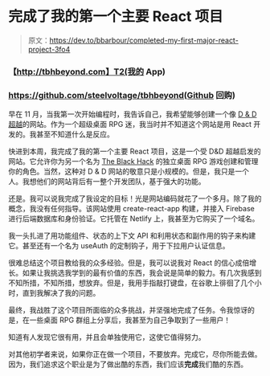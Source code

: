 # 完成了我的第一个主要 React 项目

> 原文：<https://dev.to/bbarbour/completed-my-first-major-react-project-3fo4>

### 【http://tbhbeyond.com】T2(我的 App)

### https://github.com/steelvoltage/tbhbeyond(Github 回购)

早在 11 月，当我第一次开始编程时，我告诉自己，我希望能够创建一个像 [D & D 超越](https://www.dndbeyond.com/)的网站。作为一个超级桌面 RPG 迷，我当时并不知道这个网站是用 React 开发的。我甚至不知道什么是反应。

快进到本周，我完成了我的第一个主要 React 项目，这是一个受 D&D 超越启发的网站。它允许你为另一个名为 [The Black Hack](https://www.drivethrurpg.com/product/255088/The-Black-Hack-Second-Edition) 的独立桌面 RPG 游戏创建和管理你的角色。当然，这种对 D & D 网站的敬意只是小规模的。但是，我只是一个人。我想他们的网站背后有一整个开发团队，基于强大的功能。

还是。我可以说我完成了我设定的目标！光是网站编码就花了一个多月。除了我的概念，我没有任何指导。该网站使用 create-react-app 构建，并接入 Firebase 进行后端数据库和身份验证。它托管在 Netlify 上，我甚至为它购买了一个域名。

我一头扎进了用功能组件、状态的上下文 API 和利用状态和副作用的钩子来构建它。甚至还有一个名为 useAuth 的定制钩子，用于下拉用户认证信息。

很难总结这个项目教给我的众多经验。但是，我可以说我对 React 的信心成倍增长。如果让我挑选我学到的最有价值的东西，我会说是简单的毅力。有几次我感到不知所措，不知所措，想放弃。但是，我用手指敲打键盘，在谷歌上徘徊了几个小时，直到我解决了我的问题。

最终，我战胜了这个项目所面临的众多挑战，并坚强地完成了任务。令我惊讶的是，在一些桌面 RPG 群组上分享后，我甚至为自己争取到了一些用户！

知道有人发现它很有用，并且会单独使用它，这使它值得努力。

对其他初学者来说，如果你正在做一个项目，不要放弃。完成它，尽你所能去做。因为，我们追求这个职业是为了做出酷的东西，我们应该**完成**我们酷的东西。